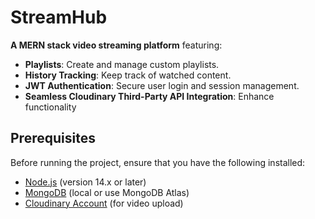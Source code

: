 # StreamHub

**A MERN stack video streaming platform** featuring:  
- **Playlists**: Create and manage custom playlists.  
- **History Tracking**: Keep track of watched content.  
- **JWT Authentication**: Secure user login and session management.  
- **Seamless Cloudinary Third-Party API Integration**: Enhance functionality


## Prerequisites
Before running the project, ensure that you have the following installed:
- [Node.js](https://nodejs.org/) (version 14.x or later)
- [MongoDB](https://www.mongodb.com/) (local or use MongoDB Atlas)
- [Cloudinary Account](https://cloudinary.com/) (for video upload)
